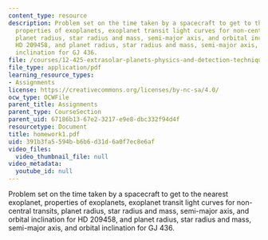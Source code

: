 ```yaml
---
content_type: resource
description: Problem set on the time taken by a spacecraft to get to the nearest exoplanet,
  properties of exoplanets, exoplanet transit light curves for non-central transits,
  planet radius, star radius and mass, semi-major axis, and orbital inclination for
  HD 209458, and planet radius, star radius and mass, semi-major axis, and orbital
  inclination for GJ 436.
file: /courses/12-425-extrasolar-planets-physics-and-detection-techniques-fall-2007/391b3fa5594bb6b6d31d6a0f7ec8e6af_homework1.pdf
file_type: application/pdf
learning_resource_types:
- Assignments
license: https://creativecommons.org/licenses/by-nc-sa/4.0/
ocw_type: OCWFile
parent_title: Assignments
parent_type: CourseSection
parent_uid: 67186b13-67e2-3217-e9e8-dbc332f94d4f
resourcetype: Document
title: homework1.pdf
uid: 391b3fa5-594b-b6b6-d31d-6a0f7ec8e6af
video_files:
  video_thumbnail_file: null
video_metadata:
  youtube_id: null
---
```

Problem set on the time taken by a spacecraft to get to the nearest exoplanet, properties of exoplanets, exoplanet transit light curves for non-central transits, planet radius, star radius and mass, semi-major axis, and orbital inclination for HD 209458, and planet radius, star radius and mass, semi-major axis, and orbital inclination for GJ 436.